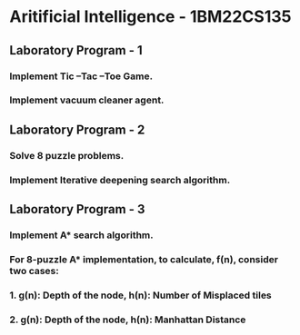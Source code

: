 <h1>Aritificial Intelligence - 1BM22CS135</h1>
<h2>Laboratory Program - 1</h2>
<h3>Implement Tic –Tac –Toe Game.</h3>
<h3>Implement vacuum cleaner agent.</h3>
<h2>Laboratory Program - 2</h2>
<h3>Solve 8 puzzle problems.</h3>
<h3>Implement Iterative deepening search algorithm.</h3>
<h2>Laboratory Program - 3</h2>
<h3>Implement A* search algorithm.</h3>
<h3>For 8-puzzle A* implementation, to calculate, f(n), consider two cases:</h3>
<h3>1. g(n): Depth of the node, h(n): Number of Misplaced tiles</h3>
<h3>2. g(n): Depth of the node, h(n): Manhattan Distance</h3>
